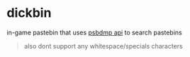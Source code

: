 # dickbin
in-game pastebin that uses [psbdmp api](https://psdbmp.ws) to search pastebins
> also dont support any whitespace/specials characters

